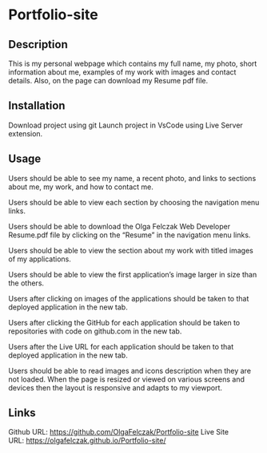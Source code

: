 # Portfolio-site

## Description

This is my personal webpage which contains my full name, my photo, short information about me, examples of my work with images and contact details. Also, on the page can download my Resume pdf file.

## Installation

Download project using git Launch project in VsCode using Live Server extension.

## Usage

Users should be able to see my name, a recent photo, and links to sections about me, my work, and how to contact me.

Users should be able to view each section by choosing the navigation menu links.

Users should be able to download the Olga Felczak Web Developer Resume.pdf file by clicking on the “Resume” in the navigation menu links.

Users should be able to view the section about my work with titled images of my applications.

Users should be able to view the first application’s image larger in size than the others.

Users after clicking on images of the applications should be taken to that deployed application in the new tab.

Users after clicking the GitHub for each application should be taken to repositories with code on github.com in the new tab.

Users after the Live URL for each application should be taken to that deployed application in the new tab.

Users should be able to read images and icons description when they are not loaded.
When the page is resized or viewed on various screens and devices then the layout is responsive and adapts to my viewport.

## Links

Github URL: https://github.com/OlgaFelczak/Portfolio-site
Live Site URL: https://olgafelczak.github.io/Portfolio-site/
